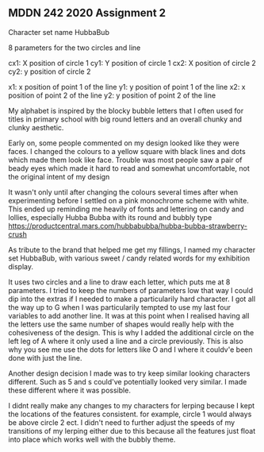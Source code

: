 ## MDDN 242 2020 Assignment 2

Character set name
HubbaBub

8 parameters for the two circles and line

cx1: X position of circle 1
cy1: Y position of circle 1
cx2: X position of circle 2
cy2: y position of circle 2

x1: x position of point 1 of the line
y1: y position of point 1 of the line
x2: x position of point 2 of the line
y2: y position of point 2 of the line


My alphabet is inspired by the blocky bubble letters that I often used for titles in primary school 
with big round letters and an overall chunky and clunky aesthetic.

Early on, some people commented on my design looked like they were faces. I changed the colours to a 
yellow square with black lines and dots which made them look like face. Trouble was most people saw 
a pair of beady eyes which made it hard to read and somewhat uncomfortable, not the original intent 
of my design

It wasn't only until after changing the colours several times after when experimenting before I settled on 
a pink monochrome scheme with white. This ended up reminding me heavily of fonts and lettering on 
candy and lollies, especially Hubba Bubba with its round and bubbly type
https://productcentral.mars.com/hubbabubba/hubba-bubba-strawberry-crush

As tribute to the brand that helped me get my fillings, I named my character set HubbaBub, with various
sweet / candy related words for my exhibition display. 

It uses two circles and a line to draw each letter, which puts me at 8 parameters. I tried to keep the
numbers of parameters low that way I could dip into the extras if I needed to make a particularily hard
character. I got all the way up to G when I was particularily tempted to use my last four variables to
add another line. It was at this point when I realised having all the letters use the same number of shapes
would really help with the cohesiveness of the design. This is why I added the additional circle on the
left leg of A where it only used a line and a circle previously. This is also why you see me use the dots
for letters like O and I where it couldv'e been done with just the line. 

Another design decision I made was to try keep similar looking characters different. Such as 5 and s
could've potentially looked very similar. I made these different where it was possible. 

I didnt really make any changes to my characters for lerping because I kept the locations of the features 
consistent. for example, circle 1 would always be above circle 2 ect. I didn't need to further adjust the
speeds of my transitions of my lerping either due to this because all the features just float into place
which works well with the bubbly theme. 





 